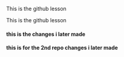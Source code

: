  <p>This is the github lesson</p>
 <p>This is the github lesson</p>
<h4>this is the changes i later made </h4>
<h4>this is for the 2nd repo changes i later made </h4>